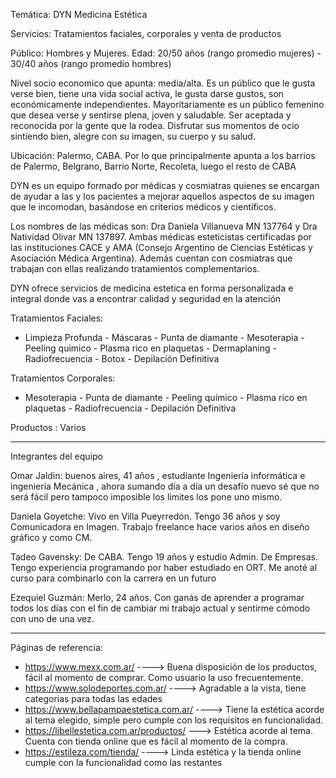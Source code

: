 Temática: DYN Medicina Estética

Servicios: Tratamientos faciales, corporales y venta de productos

Público: Hombres y Mujeres. Edad: 20/50 años (rango promedio mujeres) - 30/40 años (rango promedio hombres)

Nivel socio economico que apunta: media/alta. 
Es un público que le gusta verse bien, tiene una vida social activa, le gusta darse gustos, son económicamente independientes.
Mayoritariamente es un público femenino que desea verse y sentirse plena, joven y saludable. Ser aceptada y reconocida por la gente que la rodea. Disfrutar sus momentos de ocio sintiendo bien, alegre con su imagen, su cuerpo y su salud.

Ubicación: Palermo, CABA. Por lo que principalmente apunta a los barrios de Palermo, Belgrano, Barrio Norte, Recoleta, luego el resto de CABA


DYN es un equipo formado por médicas y cosmiatras quienes se encargan de ayudar a las y los pacientes a mejorar aquellos aspectos de su imagen que le incomodan, basándose en criterios médicos y científicos.

Los nombres de las médicas son: Dra Daniela Villanueva MN 137764 y Dra Natividad Olivar MN 137897. Ambas médicas esteticistas certificadas por las instituciones CACE y AMA (Consejo Argentino de Ciencias Estéticas y Asociación Médica Argentina). Además cuentan con cosmiatras que trabajan con ellas realizando tratamientos complementarios.

DYN ofrece servicios de medicina estetica en forma personalizada e integral donde vas a encontrar calidad y seguridad en la atención

Tratamientos Faciales:
- Limpieza Profunda - Máscaras - Punta de diamante - Mesoterapia - Peeling quimico - Plasma rico en plaquetas - Dermaplaning - Radiofrecuencia - Botox - Depilación Definitiva

Tratamientos Corporales:
- Mesoterapia - Punta de diamante - Peeling químico - Plasma rico en plaquetas - Radiofrecuencia - Depilación Definitiva

Productos : Varios

------------------------------------------------------

Integrantes del equipo

Omar Jaldin: buenos aires, 41 años , estudiante Ingeniería informática e ingeniería Mecánica , ahora sumando día a día un desafío nuevo sé que no será fácil pero tampoco imposible los limites los pone uno mismo.

Daniela Goyetche: Vivo en Villa Pueyrredón. Tengo 36 años y soy Comunicadora en Imagen. Trabajo freelance hace varios años en diseño gráfico y como CM.

Tadeo Gavensky: De CABA. Tengo 19 años y estudio Admin. De Empresas. Tengo experiencia programando por haber estudiado en ORT. Me anoté al curso para combinarlo con la carrera en un futuro

Ezequiel Guzmán: Merlo, 24 años. Con ganás de aprender a programar todos los días con el fin de cambiar mi trabajo actual y sentirme cómodo con uno de una vez.

------------------------------------------------------


Páginas de referencia:

- https://www.mexx.com.ar/ ----> Buena disposición de los productos, fácil al momento de comprar. Como usuario la uso frecuentemente.
- https://www.solodeportes.com.ar/ ----> Agradable a la vista, tiene categorias para todas las edades
- https://www.bellapampaestetica.com.ar/ ----> Tiene la estética acorde al tema elegido, simple pero cumple con los requisitos en funcionalidad.
- https://libellestetica.com.ar/productos/ ---> Estética acorde al tema. Cuenta con tienda online que es fácil al momento de la compra.
- https://estileza.com/tienda/ ----> Linda estética y la tienda online cumple con la funcionalidad como las restantes

